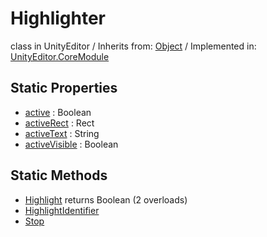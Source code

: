 # Highlighter
class in UnityEditor
 / Inherits from: <a href="https://docs.unity3d.com/6000.2/Documentation/ScriptReference/Object.html">Object</a> / Implemented in: <a href="https://docs.unity3d.com/6000.2/Documentation/ScriptReference/UnityEditor.CoreModule.html">UnityEditor.CoreModule</a>

## Static Properties
- <a href="https://docs.unity3d.com/6000.2/Documentation/ScriptReference/Highlighter-active.html">active</a> : Boolean
- <a href="https://docs.unity3d.com/6000.2/Documentation/ScriptReference/Highlighter-activeRect.html">activeRect</a> : Rect
- <a href="https://docs.unity3d.com/6000.2/Documentation/ScriptReference/Highlighter-activeText.html">activeText</a> : String
- <a href="https://docs.unity3d.com/6000.2/Documentation/ScriptReference/Highlighter-activeVisible.html">activeVisible</a> : Boolean

## Static Methods
- <a href="https://docs.unity3d.com/6000.2/Documentation/ScriptReference/Highlighter.Highlight.html">Highlight</a> returns Boolean (2 overloads)
- <a href="https://docs.unity3d.com/6000.2/Documentation/ScriptReference/Highlighter.HighlightIdentifier.html">HighlightIdentifier</a>
- <a href="https://docs.unity3d.com/6000.2/Documentation/ScriptReference/Highlighter.Stop.html">Stop</a>
